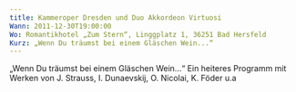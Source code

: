 ```yaml
---
title: Kammeroper Dresden und Duo Akkordeon Virtuosi
Wann: 2011-12-30T19:00:00
Wo: Romantikhotel „Zum Stern“, Linggplatz 1, 36251 Bad Hersfeld
Kurz: „Wenn Du träumst bei einem Gläschen Wein...“
---
```


„Wenn Du träumst bei einem Gläschen Wein...“
Ein heiteres Programm mit Werken von J. Strauss, I. Dunaevskij, O. Nicolai, K. Föder u.a